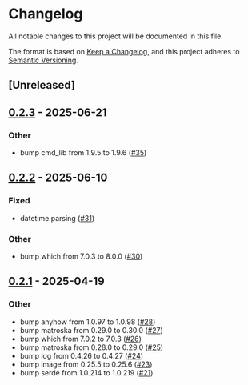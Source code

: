 # Changelog

All notable changes to this project will be documented in this file.

The format is based on [Keep a Changelog](https://keepachangelog.com/en/1.0.0/),
and this project adheres to [Semantic Versioning](https://semver.org/spec/v2.0.0.html).

## [Unreleased]

## [0.2.3](https://github.com/Vaiz/mediameta/compare/v0.2.2...v0.2.3) - 2025-06-21

### Other

- bump cmd_lib from 1.9.5 to 1.9.6 ([#35](https://github.com/Vaiz/mediameta/pull/35))

## [0.2.2](https://github.com/Vaiz/mediameta/compare/v0.2.1...v0.2.2) - 2025-06-10

### Fixed

- datetime parsing ([#31](https://github.com/Vaiz/mediameta/pull/31))

### Other

- bump which from 7.0.3 to 8.0.0 ([#30](https://github.com/Vaiz/mediameta/pull/30))

## [0.2.1](https://github.com/Vaiz/mediameta/compare/v0.2.0...v0.2.1) - 2025-04-19

### Other

- bump anyhow from 1.0.97 to 1.0.98 ([#28](https://github.com/Vaiz/mediameta/pull/28))
- bump matroska from 0.29.0 to 0.30.0 ([#27](https://github.com/Vaiz/mediameta/pull/27))
- bump which from 7.0.2 to 7.0.3 ([#26](https://github.com/Vaiz/mediameta/pull/26))
- bump matroska from 0.28.0 to 0.29.0 ([#25](https://github.com/Vaiz/mediameta/pull/25))
- bump log from 0.4.26 to 0.4.27 ([#24](https://github.com/Vaiz/mediameta/pull/24))
- bump image from 0.25.5 to 0.25.6 ([#23](https://github.com/Vaiz/mediameta/pull/23))
- bump serde from 1.0.214 to 1.0.219 ([#21](https://github.com/Vaiz/mediameta/pull/21))
